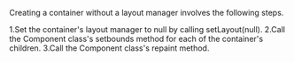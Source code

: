 Creating a container without a layout manager involves the following steps.

1.Set the container's layout manager to null by calling setLayout(null).
2.Call the Component class's setbounds method for each of the container's children.
3.Call the Component class's repaint method.
